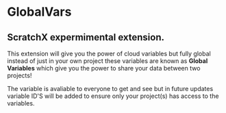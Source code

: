 # GlobalVars
## ScratchX expermimental extension.
This extension will give you the power of cloud variables but fully global instead of just in your own project these variables are known as **Global Variables** which give you the power to share your data between two projects!

The variable is avaliable to everyone to get and see but in future updates variable ID'S will be added to ensure only your project(s) has access to the variables.
